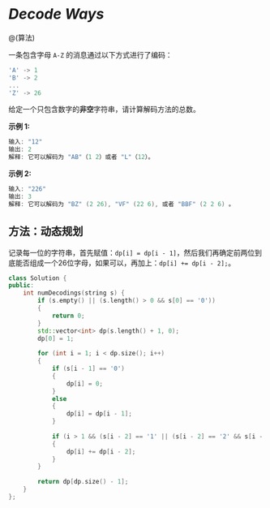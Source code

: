 # *Decode Ways*

@(算法)

一条包含字母 `A-Z` 的消息通过以下方式进行了编码：
```powershell
'A' -> 1
'B' -> 2
...
'Z' -> 26
```

给定一个只包含数字的**非空**字符串，请计算解码方法的总数。

**示例 1:**
```powershell
输入: "12"
输出: 2
解释: 它可以解码为 "AB"（1 2）或者 "L"（12）。
```

**示例 2:**
```powershell
输入: "226"
输出: 3
解释: 它可以解码为 "BZ" (2 26), "VF" (22 6), 或者 "BBF" (2 2 6) 。
```

## 方法：动态规划

记录每一位的字符串，首先赋值：`dp[i] = dp[i - 1]`，然后我们再确定前两位到底能否组成一个26位字母，如果可以，再加上：`dp[i] += dp[i - 2];`。

```cpp
class Solution {
public:
    int numDecodings(string s) {
        if (s.empty() || (s.length() > 0 && s[0] == '0'))
        {
            return 0;
        }
        std::vector<int> dp(s.length() + 1, 0);
        dp[0] = 1;
        
        for (int i = 1; i < dp.size(); i++)
        {
            if (s[i - 1] == '0')
            {
                dp[i] = 0;
            }
            else
            {
                dp[i] = dp[i - 1];
            }
            
            if (i > 1 && (s[i - 2] == '1' || (s[i - 2] == '2' && s[i - 1] <= '6')) )
            {
                dp[i] += dp[i - 2];
            }
        }
        
        return dp[dp.size() - 1];
    }
};
```
